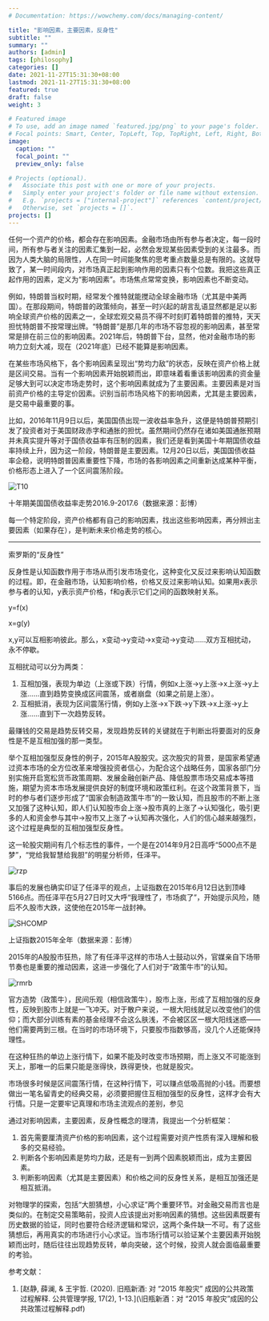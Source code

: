 ```yaml
---
# Documentation: https://wowchemy.com/docs/managing-content/

title: "影响因素，主要因素，反身性"
subtitle: ""
summary: ""
authors: [admin]
tags: [philosophy]
categories: []
date: 2021-11-27T15:31:30+08:00
lastmod: 2021-11-27T15:31:30+08:00
featured: true
draft: false
weight: 3

# Featured image
# To use, add an image named `featured.jpg/png` to your page's folder.
# Focal points: Smart, Center, TopLeft, Top, TopRight, Left, Right, BottomLeft, Bottom, BottomRight.
image:
  caption: ""
  focal_point: ""
  preview_only: false

# Projects (optional).
#   Associate this post with one or more of your projects.
#   Simply enter your project's folder or file name without extension.
#   E.g. `projects = ["internal-project"]` references `content/project/deep-learning/index.md`.
#   Otherwise, set `projects = []`.
projects: []
---
```


任何一个资产的价格，都会存在影响因素。金融市场由所有参与者决定，每一段时间，所有参与者关注的因素汇集到一起，必然会发现某些因素受到的关注最多。而因为人类大脑的局限性，人在同一时间能聚焦的思考重点数量总是有限的。这就导致了，某一时间段内，对市场真正起到影响作用的因素只有个位数。我把这些真正起作用的因素，定义为“影响因素”。市场焦点常常变换，影响因素也不断变动。

<!--more-->

例如，特朗普当权时期，经常发个推特就能搅动全球金融市场（尤其是中美两国）。在那段期间，特朗普的政策倾向，甚至一时兴起的胡言乱语显然都是足以影响全球资产价格的因素之一，全球宏观交易员不得不时刻盯着特朗普的推特，天天担忧特朗普不按常理出牌。“特朗普”是那几年的市场不容忽视的影响因素，甚至常常是排在前三位的影响因素。2021年后，特朗普下台，显然，他对金融市场的影响力立刻大减，现在（2021年底）已经不能算是影响因素。

在某些市场风格下，各个影响因素呈现出“势均力敌”的状态，反映在资产价格上就是区间交易。当有一个影响因素开始脱颖而出，即意味着看重该影响因素的资金量足够大到可以决定市场走势时，这个影响因素就成为了主要因素。主要因素是对当前资产价格的主导定价因素。识别当前市场风格下的影响因素，尤其是主要因素，是交易中最重要的事。

比如，2016年11月9日以后，美国国债出现一波收益率急升，这便是特朗普预期引发了投资者对于美国财政赤字和通胀的担忧。虽然期间仍然存在诸如美国通胀预期并未真实提升等对于国债收益率有压制的因素，我们还是看到美国十年期国债收益率持续上升，因为这一阶段，特朗普是主要因素。12月20日以后，美国国债收益率企稳，说明特朗普因素重要性下降，市场的各影响因素之间重新达成某种平衡，价格形态上进入了一个区间震荡阶段。

![T10](T10.svg)

十年期美国国债收益率走势2016.9-2017.6（数据来源：彭博）



每一个特定阶段，资产价格都有自己的影响因素，找出这些影响因素，再分辨出主要因素（如果存在），是判断未来价格走势的核心。

------

索罗斯的“反身性”

反身性是认知函数作用于市场从而引发市场变化，这种变化又反过来影响认知函数的过程。即，在金融市场，认知影响价格，价格又反过来影响认知。如果用x表示参与者的认知，y表示资产价格，f和g表示它们之间的函数映射关系。

y=f(x)

x=g(y)

x,y可以互相影响彼此。那么，x变动->y变动->x变动->y变动......双方互相扰动，永不停歇。

互相扰动可以分为两类：

1. 互相加强，表现为单边（上涨或下跌）行情，例如x上涨->y上涨->x上涨->y上涨......直到趋势变换成区间震荡，或者崩盘（如果之前是上涨）。
2. 互相抵消，表现为区间震荡行情，例如y上涨->x下跌->y下跌->x上涨->y上涨......直到下一次趋势反转。

最赚钱的交易是趋势反转交易，发现趋势反转的关键就在于判断出将要面对的反身性是不是互相加强的那一类型。

举个互相加强型反身性的例子，2015年A股股灾。这次股灾的背景，是国家希望通过资本市场的全方位改革来增强投资者信心，为配合这个战略任务，国家各部门分别实施开启宽松货币政策周期、发展金融创新产品、降低股票市场交易成本等措施，期望为资本市场发展提供良好的制度环境和政策红利。在这个政策背景下，当时的参与者们逐步形成了“国家会制造政策牛市”的一致认知，而且股市的不断上涨又加强了这种认知，即人们认知股市会上涨->股市真的上涨了->认知强化，吸引更多的人和资金参与其中->股市又上涨了->认知再次强化，人们的信心越来越强烈，这个过程是典型的互相加强型反身性。

这一轮股灾期间有几个标志性的事件，一个是在2014年9月2日高呼“5000点不是梦”，“党给我智慧给我胆”的明星分析师，任泽平。

![rzp](rzp.jpg)

事后的发展也确实印证了任泽平的观点，上证指数在2015年6月12日达到顶峰5166点。而任泽平在5月27日时又大呼“我理性了，市场疯了”，开始提示风险，随后不久股市大跌，这使他在2015年一战封神。

![SHCOMP](SHCOMP.svg)

上证指数2015年全年（数据来源：彭博）



2015年的A股股市狂热，除了有任泽平这样的市场人士鼓动以外，官媒亲自下场带节奏也是重要的推动因素，这进一步强化了人们对于“政策牛市”的认知。

![rmrb](rmrb.JPG)

官方造势（政策牛），民间乐观（相信政策牛），股市上涨，形成了互相加强的反身性，反映到股市上就是一飞冲天。对于散户来说，一根大阳线就足以改变他们的信仰；而大部分训练有素的基金经理不会这么肤浅，不会被区区一根大阳线迷惑——他们需要两到三根。在当时的市场环境下，只要股市指数够高，没几个人还能保持理性。

在这种狂热的单边上涨行情下，如果不能及时改变市场预期，而上涨又不可能涨到天上，那唯一的后果只能是涨得快，跌得更快，也就是股灾。

市场很多时候是区间震荡行情，在这种行情下，可以赚点低吸高抛的小钱。而要想做出一笔名留青史的经典交易，必须要把握住互相加强型的反身性，这样才会有大行情。只是一定要牢记真理和市场主流观点的差别，参见

[金融不精确]: https://venus.caelumfamily.com/post/financeunprecise/

通过对影响因素，主要因素，反身性概念的理清，我提出一个分析框架：

1. 首先需要厘清资产价格的影响因素，这个过程需要对资产性质有深入理解和极多的交易经验。
2. 判断各个影响因素是势均力敌，还是有一到两个因素脱颖而出，成为主要因素。
3. 判断影响因素（尤其是主要因素）和价格之间的反身性关系，是相互加强还是相互抵消。

对物理学的探索，包括“大胆猜想，小心求证”两个重要环节。对金融交易而言也是类似的。在制定交易策略前，投资人应该提出对影响因素的猜想。这些因素既要有历史数据的验证，同时也要符合经济逻辑和常识，这两个条件缺一不可。有了这些猜想后，再用真实的市场进行小心求证。当市场行情可以验证某个主要因素开始脱颖而出时，随后往往出现趋势反转，单向突破，这个时候，投资人就会面临最重要的考验。





参考文献：

1. [赵静, 薛澜, & 王宇哲. (2020). 旧瓶新酒: 对 “2015 年股灾” 成因的公共政策过程解释. 公共管理学报, 17(2), 1-13.](\旧瓶新酒：对 “2015 年股灾”成因的公共政策过程解释.pdf)